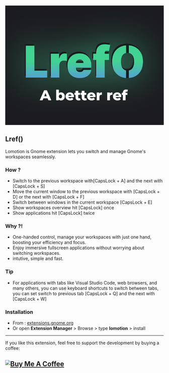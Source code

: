 <p align="center">
  <img src="./assets/lref.svg" alt="lref function"/>
</p>

## Lref()

Lomotion is Gnome extension lets you switch and manage Gnome's workspaces seamlessly.

### How ?

- Switch to the previous workspace with[CapsLock + A] and the next with [CapsLock + S]
- Move the current window to the previous workspace with [CapsLock + D] or the next with [CapsLock + F]
- Switch between windows in the current workspace [CapsLock + E]
- Show workspaces overview hit [CapsLock] once
- Show applications hit [CapsLock] twice

### Why ?!

- One-handed control, manage your workspaces with just one hand, boosting your efficiency and focus.
- Enjoy immersive fullscreen applications without worrying about switching workspaces.
- intutive, simple and fast.

### Tip

- For applications with tabs like Visual Studio Code, web browsers, and many others, you can use keyboard shortcuts to switch between tabs, you can set switch to previous tab [CapsLock + Q] and the next with [CapsLock + W]

### Installation

- From : [extensions.gnome.org](https://extensions.gnome.org/extension/6768/lomotion/)
- Or open **Extension Manager** > Browse > type **lomotion** > install

---

If you like this extension, feel free to support the development by buying a coffee:

## <a href="https://www.buymeacoffee.com/lorens" target="_blank"><img src="https://cdn.buymeacoffee.com/buttons/v2/default-yellow.png" alt="Buy Me A Coffee" style="height: 60px !important;width: 217px !important;" ></a>

